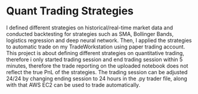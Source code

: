 # Quant Trading Strategies
I defined different strategies on historical/real-time market data and conducted backtesting for strategies such as SMA, Bollinger Bands, logistics regression and deep neural network. Then, I applied the strategies to automatic trade on my TradeWorkstation using paper trading account. This project is about defining different strategies on quantitative trading, therefore i only started trading session and end trading session within 5 minutes, therefore the trade reporting on the uploaded notebook does not reflect the true PnL of the strategies. The trading session can be adjusted 24/24 by changing ending session to 24 hours in the .py trader file, along with that AWS EC2 can be used to trade automatically.
